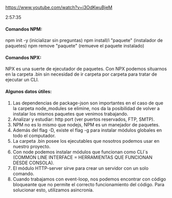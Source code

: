 https://www.youtube.com/watch?v=i3OdKwuBjeM



2:57:35

#### Comandos NPM:

npm init -y (inicializar sin preguntas)
npm install/i "paquete" (instalador de paquetes)
npm remove "paquete" (remueve el paquete instalado)

#### Comandos NPX:

NPX es una suerte de ejecutador de paquetes.
Con NPX podemos situarnos en la carpeta .bin sin necesidad de ir carpeta por carpeta para tratar de ejecutar un CLI.

#### Algunos datos útiles:

1. Las dependencias de package-json son importantes en el caso de que la carpeta node_modules se elimine, nos da la posibilidad de volver
a instalar los mismos paquetes que venimos trabajando.
2. Analizar y estudiar: http port (ver puertos reservados, FTP, SMTP).
3. NPM no es lo mismo que nodejs, NPM es un manejador de paquetes.
4. Además del flag -D, existe el flag -g para instalar módulos globales en todo el computador.
5. La carpeta .bin posee los ejecutables que nosotros podemos usar en nuestro proyecto.
6. Con node podemos instalar módulos que funcionan como CLI´s (COMMON LINE INTERFACE = HERRAMIENTAS QUE FUNCIONAN DESDE CONSOLA).
7. El módulo HTTP-server sirve para crear un servidor con un solo comando.
8. Cuando trabajamos con event-loop, nos podemos encontrar con código bloqueante que no permite el correcto funcionamiento del código. Para solucionar esto, utilizamos asincronía.
